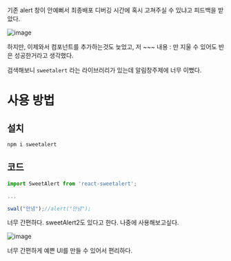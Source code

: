 
기존 alert 창이 안예뻐서 최종배포 디버깅 시간에 혹시 고쳐주실 수 있냐고 피드백을 받았다.

![image](https://user-images.githubusercontent.com/36508552/162218867-daf738e1-39e8-4c33-bccc-93c24d4d7f8e.png)

하지만, 이제와서 컴포넌트를 추가하는것도 늦었고, 저 ~~~ 내용 : 만 지울 수 있어도 반은 성공한거라고 생각했다.

검색해보니 `sweetalert` 라는 라이브러리가 있는데 알림창주제에 너무 이뻤다.

# 사용 방법

## 설치
```shell
npm i sweetalert
```

## 코드

```js
import SweetAlert from 'react-sweetalert';

...

swal("안녕");//alert("안녕");
```

너무 간편하다. sweetAlert2도 있다고 한다. 나중에 사용해보고싶다.

![image](https://user-images.githubusercontent.com/36508552/162218285-757c807c-d646-418d-a975-729159072c31.png)

너무 간편하게 예쁜 UI를 만들 수 있어서 편리하다. 
